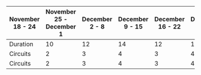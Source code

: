 | November 18 - 24 |  November 25 - December 1 | December 2 - 8 | December 9 - 15 | December 16 - 22 | December 23 - 29 | December 30 - January 5 |
| ---- | ---- | ----- | ------ | ----- | ----- | ----- |
| Duration | 10 | 12 | 14 | 12 | 14 | 16 |
| Circuits | 2 | 3 | 4 | 3 | 4 | 5 |
| Circuits | 2 | 3 | 4 | 3 | 4 | 5 |
